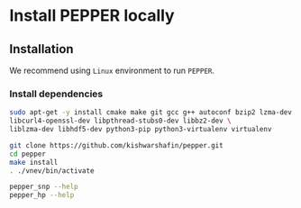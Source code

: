 # Install PEPPER locally

## Installation
We recommend using `Linux` environment to run `PEPPER`.

### Install dependencies
```bash
sudo apt-get -y install cmake make git gcc g++ autoconf bzip2 lzma-dev zlib1g-dev \
libcurl4-openssl-dev libpthread-stubs0-dev libbz2-dev \
liblzma-dev libhdf5-dev python3-pip python3-virtualenv virtualenv

git clone https://github.com/kishwarshafin/pepper.git
cd pepper
make install
. ./vnev/bin/activate

pepper_snp --help
pepper_hp --help
```
